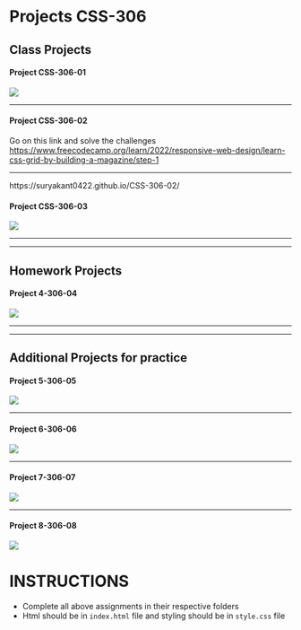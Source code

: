 # Projects CSS-306

## Class Projects

#### Project CSS-306-01

<img src="images/Grid_Practice1.png">

<hr>

#### Project CSS-306-02

Go on this link and solve the challenges https://www.freecodecamp.org/learn/2022/responsive-web-design/learn-css-grid-by-building-a-magazine/step-1

<hr>
https://suryakant0422.github.io/CSS-306-02/

#### Project CSS-306-03

<img src="images/Grid%20Based%20Website.png">

<hr>
<hr>

## Homework Projects

#### Project 4-306-04

<img src="images/raftaarmusic.png">

<hr>
<hr>

## Additional Projects for practice

#### Project 5-306-05

<img src="images/minecraft.png">

<hr>

#### Project 6-306-06

<img src="images/Burgersingh.png">

<hr>

#### Project 7-306-07

<img src="images/BantaiRecords.png">

<hr>

#### Project 8-306-08

<img src="images/tiktok.png">


# INSTRUCTIONS
- Complete all above assignments in their respective folders
- Html should be in ```index.html``` file and styling should be in ```style.css``` file
